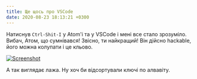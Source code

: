 ```yaml
---
title: Ще щось про VSCode
date: 2020-08-23 18:13:21 +0300
---
```


Натиснув `Ctrl-Shit-I` у Atom'і та у VSCode і мені все стало зрозуміло. Вибач, Атом, що сумнівався! Звісно, ти найкращий! Він дійсно hackable, його можна колупати і це кльово.

[![Screenshot](/uploads/vscode-merge.png)](/uploads/vscode-merge.png)

А так виглядає лажа. Ну хоч би відсортували ключі по алвавіту.
